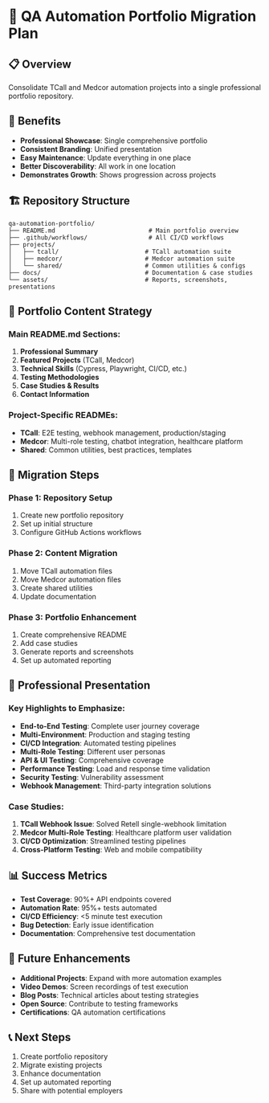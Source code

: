 # 🚀 QA Automation Portfolio Migration Plan

## 📋 Overview
Consolidate TCall and Medcor automation projects into a single professional portfolio repository.

## 🎯 Benefits
- **Professional Showcase**: Single comprehensive portfolio
- **Consistent Branding**: Unified presentation
- **Easy Maintenance**: Update everything in one place
- **Better Discoverability**: All work in one location
- **Demonstrates Growth**: Shows progression across projects

## 🏗️ Repository Structure
```
qa-automation-portfolio/
├── README.md                          # Main portfolio overview
├── .github/workflows/                 # All CI/CD workflows
├── projects/
│   ├── tcall/                        # TCall automation suite
│   ├── medcor/                       # Medcor automation suite
│   └── shared/                       # Common utilities & configs
├── docs/                             # Documentation & case studies
└── assets/                           # Reports, screenshots, presentations
```

## 📝 Portfolio Content Strategy

### Main README.md Sections:
1. **Professional Summary**
2. **Featured Projects** (TCall, Medcor)
3. **Technical Skills** (Cypress, Playwright, CI/CD, etc.)
4. **Testing Methodologies**
5. **Case Studies & Results**
6. **Contact Information**

### Project-Specific READMEs:
- **TCall**: E2E testing, webhook management, production/staging
- **Medcor**: Multi-role testing, chatbot integration, healthcare platform
- **Shared**: Common utilities, best practices, templates

## 🔄 Migration Steps

### Phase 1: Repository Setup
1. Create new portfolio repository
2. Set up initial structure
3. Configure GitHub Actions workflows

### Phase 2: Content Migration
1. Move TCall automation files
2. Move Medcor automation files
3. Create shared utilities
4. Update documentation

### Phase 3: Portfolio Enhancement
1. Create comprehensive README
2. Add case studies
3. Generate reports and screenshots
4. Set up automated reporting

## 🎨 Professional Presentation

### Key Highlights to Emphasize:
- **End-to-End Testing**: Complete user journey coverage
- **Multi-Environment**: Production and staging testing
- **CI/CD Integration**: Automated testing pipelines
- **Multi-Role Testing**: Different user personas
- **API & UI Testing**: Comprehensive coverage
- **Performance Testing**: Load and response time validation
- **Security Testing**: Vulnerability assessment
- **Webhook Management**: Third-party integration solutions

### Case Studies:
1. **TCall Webhook Issue**: Solved Retell single-webhook limitation
2. **Medcor Multi-Role Testing**: Healthcare platform user validation
3. **CI/CD Optimization**: Streamlined testing pipelines
4. **Cross-Platform Testing**: Web and mobile compatibility

## 📊 Success Metrics
- **Test Coverage**: 90%+ API endpoints covered
- **Automation Rate**: 95%+ tests automated
- **CI/CD Efficiency**: <5 minute test execution
- **Bug Detection**: Early issue identification
- **Documentation**: Comprehensive test documentation

## 🚀 Future Enhancements
- **Additional Projects**: Expand with more automation examples
- **Video Demos**: Screen recordings of test execution
- **Blog Posts**: Technical articles about testing strategies
- **Open Source**: Contribute to testing frameworks
- **Certifications**: QA automation certifications

## 📞 Next Steps
1. Create portfolio repository
2. Migrate existing projects
3. Enhance documentation
4. Set up automated reporting
5. Share with potential employers
